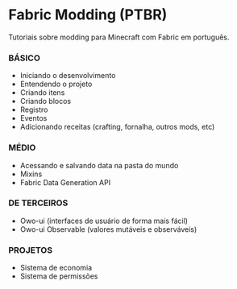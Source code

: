 # Fabric Modding (PTBR)
Tutoriais sobre modding para Minecraft com Fabric em português.

### BÁSICO
- Iniciando o desenvolvimento
- Entendendo o projeto
- Criando itens
- Criando blocos
- Registro
- Eventos
- Adicionando receitas (crafting, fornalha, outros mods, etc)

### MÉDIO
- Acessando e salvando data na pasta do mundo
- Mixins
- Fabric Data Generation API

### DE TERCEIROS
- Owo-ui (interfaces de usuário de forma mais fácil)
- Owo-ui Observable (valores mutáveis e observáveis)

### PROJETOS
- Sistema de economia
- Sistema de permissões
